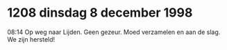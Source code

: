 # 1208 dinsdag 8 december 1998
08:14 Op weg naar Lijden. Geen gezeur. Moed verzamelen en aan de slag. We zijn hersteld!